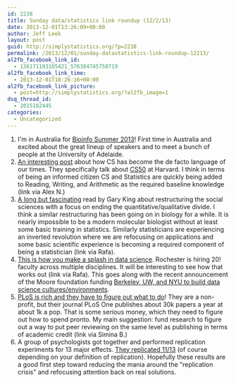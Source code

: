 ```yaml
---
id: 2238
title: Sunday data/statistics link roundup (12/2/13)
date: 2013-12-01T13:26:09+00:00
author: Jeff Leek
layout: post
guid: http://simplystatistics.org/?p=2238
permalink: /2013/12/01/sunday-datastatistics-link-roundup-12213/
al2fb_facebook_link_id:
  - 136171103105421_576384745750719
al2fb_facebook_link_time:
  - 2013-12-01T18:26:16+00:00
al2fb_facebook_link_picture:
  - post=http://simplystatistics.org/?al2fb_image=1
dsq_thread_id:
  - 2015182445
categories:
  - Uncategorized
---
```

  1. <span style="line-height: 16px;">I'm in Australia for <a href="http://www.maths.adelaide.edu.au/biosummer2013/index.html">Bioinfo Summer 2013</a>! First time in Australia and excited about the great lineup of speakers and to meet a bunch of people at the University of Adelaide. </span>
  2. [An interesting post](http://www.bostonglobe.com/business/2013/11/26/computer-science-course-breaks-stereotypes-and-fills-halls-harvard/7XAXko7O392DiO1nAhp7dL/story.html) about how CS has become the de facto language of our times. They specifically talk about [CS50](https://cs50.harvard.edu/) at Harvard. I think in terms of being an informed citizen CS and Statistics are quickly being added to Reading, Writing, and Arithmetic as the required baseline knowledge (link via Alex N.)
  3. [A long but fascinating](http://gking.harvard.edu/files/gking/files/psc47_1-1300153-king-2.pdf) read by Gary King about restructuring the social sciences with a focus on ending the quantitative/qualitative divide. I think a similar restructuring has been going on in biology for a while. It is nearly impossible to be a modern molecular biologist without at least some basic training in statistics. Similarly statisticians are experiencing an inverted revolution where we are refocusing on applications and some basic scientific experience is becoming a required component of being a statistician (link via Rafa).
  4. [This is how you make a splash in data science](http://www.rochester.edu/rocdata/recruit/interdisciplinary.html). Rochester is hiring 20! faculty across multiple disciplines. It will be interesting to see how that works out (link via Rafa). This goes along with the recent announcement of the Moore foundation funding [Berkeley, UW, and NYU to build data science cultures/environments](http://www.moore.org/programs/science/data-driven-discovery/data-science-environments).
  5. [PLoS is rich and they have to figure out what to do](http://www.nature.com/news/plos-profits-prompt-revamp-1.14205)! They are a non-profit, but their journal PLoS One publishes about 30k papers a year at about 1k a pop. That is some serious money, which they need to figure out how to spend pronto. My main suggestion: fund research to figure out a way to put peer reviewing on the same level as publishing in terms of academic credit (link via Simina B.)
  6. A group of psychologists got together and performed replication experiments for 13 major effects. [They replicated 11/13](https://openscienceframework.org/project/WX7Ck/) (of course depending on your definition of replication). Hopefully these results are a good first step toward reducing the mania around the "replication crisis" and refocusing attention back on real solutions.